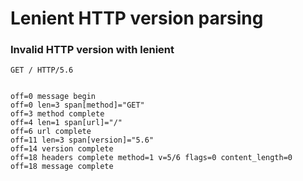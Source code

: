 Lenient HTTP version parsing
============================

### Invalid HTTP version with lenient

<!-- meta={"type": "request-lenient-version"} -->
```http
GET / HTTP/5.6


```

```log
off=0 message begin
off=0 len=3 span[method]="GET"
off=3 method complete
off=4 len=1 span[url]="/"
off=6 url complete
off=11 len=3 span[version]="5.6"
off=14 version complete
off=18 headers complete method=1 v=5/6 flags=0 content_length=0
off=18 message complete
```
